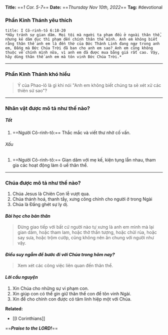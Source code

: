 **Title:** ==*1 Cor. 5-7*==
**Date:** ==*Thursday Nov 10th, 2022*==
**Tag:** #devotional

### **Phần Kinh Thánh yêu thích**
```ad-bible
title: I Cô-rinh-tô 6:18-20
*Hãy tránh sự gian dâm. Mọi tội mà người ta phạm đều ở ngoài thân thể, nhưng kẻ dâm dục thì phạm đến chính thân thể mình. Anh em không biết rằng thân thể anh em là đền thờ của Đức Thánh Linh đang ngự trong anh em, Đấng mà Đức Chúa Trời đã ban cho anh em sao? Anh em cũng không thuộc về chính mình nữa, vì anh em đã được mua bằng giá rất cao. Vậy, hãy dùng thân thể anh em mà tôn vinh Đức Chúa Trời.*
```
----------
### **Phần Kinh Thánh khó hiểu**
> Ý của Phao-lô là gì khi nói "Anh em không biết chúng ta sẽ xét xử các thiên sứ sao"?
----------
### **Nhân vật được mô tả như thế nào?**
##### Tốt
1. ==Người Cô-rinh-tô:== Thắc mắc và viết thư nhờ cố vấn.
###### Xấu
1. ==Người Cô-rinh-tô:==  Gian dâm với mẹ  kế, kiện tụng lẫn nhau, tham gia các hoạt động làm ô uế thân thể.
----------
### **Chúa được mô tả như thế nào?**
1. Chúa Jesus là Chiên Con lễ vượt qua.
2. Chúa thánh hoá, thanh tẩy, xưng công chính cho người ở trong Ngài
3. Chúa là Đấng ghét sự ly dị.
#### *Bài học cho bản thân*
> Đừng giao tiếp với bất cứ người nào tự xưng là anh em mình mà lại gian dâm, hoặc tham lam, hoặc thờ thần tượng, hoặc chửi rủa, hoặc say sưa, hoặc trộm cướp, cũng không nên ăn chung với người như vậy.
#### *Điều suy ngẫm để bước đi với Chúa trong hôm nay?*
> Xem xét các công việc liên quan đến thân thể.
#### *Lời cầu nguyện*
1. Xin Chúa cho những sự vi phạm con.
2. Xin giúp con có thể gìn giữ thân thể con để tôn vinh Ngài.
3. Xin để cho chính con được có tâm linh hiệp một với Chúa.


**Related:**
- [[I Corinthians]]

==***Praise to the LORD!***==
